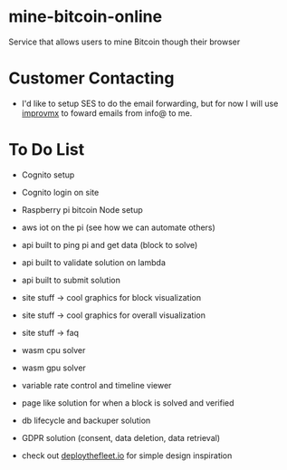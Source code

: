 # mine-bitcoin-online
Service that allows users to mine Bitcoin though their browser




# Customer Contacting
- I'd like to setup SES to do the email forwarding, but for now I will use [improvmx](https://app.improvmx.com/domains/bitcoinbrowserminer.com/aliases) to foward emails from info@ to me.

# To Do List
- Cognito setup
- Cognito login on site
- Raspberry pi bitcoin Node setup
- aws iot on the pi (see how we can automate others)
- api built to ping pi and get data (block to solve)
- api built to validate solution on lambda
- api built to submit solution
- site stuff -> cool graphics for block visualization
- site stuff -> cool graphics for overall visualization
- site stuff -> faq
- wasm cpu solver
- wasm gpu solver
- variable rate control and timeline viewer
- page like solution for when a block is solved and verified
- db lifecycle and backuper solution
- GDPR solution (consent, data deletion, data retrieval)

- check out [deploythefleet.io](https://deploythefleet.io/) for simple design inspiration 


